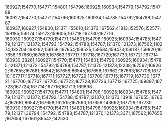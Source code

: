 
160927;154770;154771;154801;154796;160925;160934;154779;154792;154788
160927;154770;154771;154796;160925;160934;154785;154792;154788;154787
160937;160927;154800;121371;155610;121373;167562;41813;152576;152577;159185;159174;159173;159605;167718;167730;167716
160930;160927;154770;154771;154801;154796;160925;160934;154785;154779;121371;121372;154793;154792;154788;154787;121370;121373;167562;110274;133704;168262;159158;167654;159525;159584;159473;159187;159820;167658;167660;167659;167663;167717;167718;167729;167730;167721;167714
160930;38261;160927;154770;154771;154801;154796;160925;160934;154785;121371;121372;154792;154788;154787;121370;121373;12238;167562;168262;167655;167661;86542;167658;86545;167656;167662;167663;167708;167710;167717;167718;167711;167727;167729;167709;167715;167719;167730;167721;167706;167707;167705;167722;167728;167726;167712;167725;169897;167723;167724;167714;167716;167713;169898
160930;160927;154770;154771;154801;154796;160925;160934;154785;154779;121371;121372;154792;154788;154787;121370;121373;13918;167655;167654;167661;86542;167658;162515;167660;167659;143662;167729;167730
160930;160927;154770;154771;154801;154796;160925;160934;154785;154779;121371;36794;154792;154788;154787;121370;121373;3371;167562;167655;167654;167661;86542;142530
